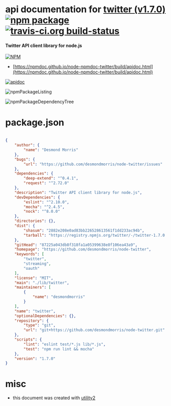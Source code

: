 # api documentation for  [twitter (v1.7.0)](https://github.com/desmondmorris/node-twitter)  [![npm package](https://img.shields.io/npm/v/npmdoc-twitter.svg?style=flat-square)](https://www.npmjs.org/package/npmdoc-twitter) [![travis-ci.org build-status](https://api.travis-ci.org/npmdoc/node-npmdoc-twitter.svg)](https://travis-ci.org/npmdoc/node-npmdoc-twitter)
#### Twitter API client library for node.js

[![NPM](https://nodei.co/npm/twitter.png?downloads=true&downloadRank=true&stars=true)](https://www.npmjs.com/package/twitter)

- [https://npmdoc.github.io/node-npmdoc-twitter/build/apidoc.html](https://npmdoc.github.io/node-npmdoc-twitter/build/apidoc.html)

[![apidoc](https://npmdoc.github.io/node-npmdoc-twitter/build/screenCapture.buildCi.browser.%252Ftmp%252Fbuild%252Fapidoc.html.png)](https://npmdoc.github.io/node-npmdoc-twitter/build/apidoc.html)

![npmPackageListing](https://npmdoc.github.io/node-npmdoc-twitter/build/screenCapture.npmPackageListing.svg)

![npmPackageDependencyTree](https://npmdoc.github.io/node-npmdoc-twitter/build/screenCapture.npmPackageDependencyTree.svg)



# package.json

```json

{
    "author": {
        "name": "Desmond Morris"
    },
    "bugs": {
        "url": "https://github.com/desmondmorris/node-twitter/issues"
    },
    "dependencies": {
        "deep-extend": "^0.4.1",
        "request": "^2.72.0"
    },
    "description": "Twitter API client library for node.js",
    "devDependencies": {
        "eslint": "^2.10.0",
        "mocha": "^2.4.5",
        "nock": "^8.0.0"
    },
    "directories": {},
    "dist": {
        "shasum": "2882e208e0ad83bb226528613561f1dd233ac94b",
        "tarball": "https://registry.npmjs.org/twitter/-/twitter-1.7.0.tgz"
    },
    "gitHead": "87225a043db8f318fa1a05399638e8f106ea43a9",
    "homepage": "https://github.com/desmondmorris/node-twitter",
    "keywords": [
        "twitter",
        "streaming",
        "oauth"
    ],
    "license": "MIT",
    "main": "./lib/twitter",
    "maintainers": [
        {
            "name": "desmondmorris"
        }
    ],
    "name": "twitter",
    "optionalDependencies": {},
    "repository": {
        "type": "git",
        "url": "git+https://github.com/desmondmorris/node-twitter.git"
    },
    "scripts": {
        "lint": "eslint test/*.js lib/*.js",
        "test": "npm run lint && mocha"
    },
    "version": "1.7.0"
}
```



# misc
- this document was created with [utility2](https://github.com/kaizhu256/node-utility2)
